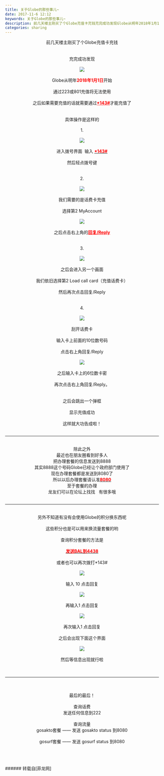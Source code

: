 ```yaml
---
title: 关于Globe的那些事儿~
date: 2017-11-6 12:12
keywords: 关于Globe的那些事儿~
description: 前几天楼主刚买了个Globe充值卡充钱充完成功发现Globe从明年2018年1月1日开始通过223或801充值将无法使用之后如果需要充值的话就需要通过*143#才能充值了具体操作是这样的1.进入拨号界面  输入 *143#然后轻点拨号键2.我们需要的是话费卡充值选择第2 MyAccount之后点击右上角的回复/Reply3.之后会进入另一个画面我们依旧选择第2 Load call card（充值话费卡）然后再次点击回复/Reply4.刮开话费卡输入卡上前面的10位数号码点击右上角回复/Reply之后输入卡上的6位数卡密再次点击右上角回复/Reply。之后会跳出一个弹框显示充值成功这样就大功告成啦！除此之外最近也在朋友圈看到好多人把办理套餐的信息发送到8888其实8888这个号码Globe已经让个政府部门使用了现在办理套餐都是发送到8080了所以以后办理套餐请认准8080至于套餐的办理龙友们可以在论坛上找找   有很多哦另外不知道有没有会使用Globe的积分换东西呢这些积分也是可以用来换流量套餐的哟查询积分套餐的方法是发送BAL到4438或者也可以再次拨打*143#输入 10 点击回复再输入1 点击回复再次输入1 点击回复之后会出现下面这个界面然后等信息出现就行啦最后的最后！查询话费发送任何信息到222查询流量gosakto套餐 —— 发送 gosakto status 到8080 gosurf套餐 —— 发送 gosurf status 到8080
categories: sharing
---
```

<td class="t_f" id="postmessage_964565">

<div align="center">前几天楼主刚买了个Globe充值卡充钱</div><br/>
<br/>
<div align="center">充完成功发现</div><br/>
<div align="center">

<img aid="668061" data-cf-modified-0dd0553fb8139bb91ae0941b-="" file="data/attachment/forum/201711/06/105720i1guc4wygu42bl1g.png.thumb.jpg" id="aimg_668061" inpost="1" onclick="" onmouseover="" src="http://www.flw.ph/data/attachment/forum/201711/06/105720i1guc4wygu42bl1g.png" style="cursor:pointer" zoomfile="data/attachment/forum/201711/06/105720i1guc4wygu42bl1g.png"/>


</div><br/>
<div align="center">Globe从明年<font color="#ff0000"><strong>2018年1月1日</strong></font>开始</div><br/>
<div align="center">通过223或801充值将无法使用</div><br/>
<div align="center">之后如果需要充值的话就需要通过<font color="#ff0000"><u><strong>*143#</strong></u></font>才能充值了</div><br/>
<br/>
<div align="center">具体操作是这样的</div><br/>
<div align="center">1.</div><br/>
<div align="center">

<img aid="668090" data-cf-modified-0dd0553fb8139bb91ae0941b-="" file="data/attachment/forum/201711/06/111525fyffiuiiytgmimf8.jpg.thumb.jpg" id="aimg_668090" inpost="1" onclick="" onmouseover="" src="http://www.flw.ph/data/attachment/forum/201711/06/111525fyffiuiiytgmimf8.jpg" style="cursor:pointer" zoomfile="data/attachment/forum/201711/06/111525fyffiuiiytgmimf8.jpg"/>


</div><br/>
<div align="center">进入拨号界面  输入 <strong><u><font color="#ff0000">*143#</font></u></strong></div><br/>
<div align="center">然后轻点拨号键</div><br/>
<br/>
<div align="center">2.</div><br/>
<div align="center">

<img aid="668101" data-cf-modified-0dd0553fb8139bb91ae0941b-="" file="data/attachment/forum/201711/06/111645bz011wwlbmjn6960.png.thumb.jpg" id="aimg_668101" inpost="1" onclick="" onmouseover="" src="http://www.flw.ph/data/attachment/forum/201711/06/111645bz011wwlbmjn6960.png" style="cursor:pointer" zoomfile="data/attachment/forum/201711/06/111645bz011wwlbmjn6960.png"/>


</div><br/>
<div align="center">我们需要的是话费卡充值</div><br/>
<div align="center">选择第2 MyAccount</div><br/>
<div align="center">

<img aid="668105" data-cf-modified-0dd0553fb8139bb91ae0941b-="" file="data/attachment/forum/201711/06/111752ck631fpp3kv0dtkh.png.thumb.jpg" id="aimg_668105" inpost="1" onclick="" onmouseover="" src="http://www.flw.ph/data/attachment/forum/201711/06/111752ck631fpp3kv0dtkh.png" style="cursor:pointer" zoomfile="data/attachment/forum/201711/06/111752ck631fpp3kv0dtkh.png"/>


</div><br/>
<div align="center">之后点击右上角的<font color="#ff0000"><strong><u>回复/Reply</u></strong></font></div><br/>
<br/>
<div align="center">3.</div><br/>
<div align="center">

<img aid="668106" data-cf-modified-0dd0553fb8139bb91ae0941b-="" file="data/attachment/forum/201711/06/111836r8eskmhjedv1oqke.png.thumb.jpg" id="aimg_668106" inpost="1" onclick="" onmouseover="" src="http://www.flw.ph/data/attachment/forum/201711/06/111836r8eskmhjedv1oqke.png" style="cursor:pointer" zoomfile="data/attachment/forum/201711/06/111836r8eskmhjedv1oqke.png"/>


</div><br/>
<div align="center">之后会进入另一个画面</div><br/>
<div align="center">我们依旧选择第2 Load call card（充值话费卡）</div><br/>
<div align="center">然后再次点击回复/Reply</div><br/>
<br/>
<div align="center">4.</div><br/>
<div align="center">

<img aid="668128" data-cf-modified-0dd0553fb8139bb91ae0941b-="" file="data/attachment/forum/201711/06/112116zc7ave0byczgemqm.png.thumb.jpg" id="aimg_668128" inpost="1" onclick="" onmouseover="" src="http://www.flw.ph/data/attachment/forum/201711/06/112116zc7ave0byczgemqm.png" style="cursor:pointer" zoomfile="data/attachment/forum/201711/06/112116zc7ave0byczgemqm.png"/>


</div><br/>
<div align="center">刮开话费卡</div><br/>
<div align="center">输入卡上前面的10位数号码</div><br/>
<div align="center">点击右上角回复/Reply</div><br/>
<div align="center">

<img aid="668131" data-cf-modified-0dd0553fb8139bb91ae0941b-="" file="data/attachment/forum/201711/06/112204t3ph3qp8hf3d68e6.png.thumb.jpg" id="aimg_668131" inpost="1" onclick="" onmouseover="" src="http://www.flw.ph/data/attachment/forum/201711/06/112204t3ph3qp8hf3d68e6.png" style="cursor:pointer" zoomfile="data/attachment/forum/201711/06/112204t3ph3qp8hf3d68e6.png"/>


</div><br/>
<div align="center">之后输入卡上的6位数卡密</div><br/>
<div align="center">再次点击右上角回复/Reply。</div><br/>
<br/>
<div align="center">之后会跳出一个弹框</div><br/>
<div align="center">显示充值成功</div><br/>
<div align="center">这样就大功告成啦！</div><br/>
<div align="center"><hr class="l"/></div><div align="center"><br/>
除此之外<br/>
最近也在朋友圈看到好多人<br/>
把办理套餐的信息发送到8888<br/>
其实8888这个号码Globe已经让个政府部门使用了<br/>
现在办理套餐都是发送到8080了<br/>
所以以后办理套餐请认准<strong><u><font color="#ff0000">8080</font></u></strong><br/>
至于套餐的办理<br/>
龙友们可以在论坛上找找   有很多哦<br/>
</div><br/>
<div align="center"><hr class="l"/></div><br/>
<div align="center">另外不知道有没有会使用Globe的积分换东西呢</div><br/>
<div align="center">这些积分也是可以用来换流量套餐的哟</div><br/>
<div align="center">查询积分套餐的方法是</div><br/>
<div align="center"><strong><u><font color="#ff0000">发送BAL到4438</font></u></strong></div><br/>
<div align="center">或者也可以再次拨打*143#</div><br/>
<div align="center">

<img aid="668161" data-cf-modified-0dd0553fb8139bb91ae0941b-="" file="data/attachment/forum/201711/06/120808btl1i8m2musis4s1.jpg.thumb.jpg" id="aimg_668161" inpost="1" onclick="" onmouseover="" src="http://www.flw.ph/data/attachment/forum/201711/06/120808btl1i8m2musis4s1.jpg" style="cursor:pointer" zoomfile="data/attachment/forum/201711/06/120808btl1i8m2musis4s1.jpg"/>


</div><br/>
<div align="center">输入 10 点击回复</div><br/>
<div align="center">

<img aid="668162" data-cf-modified-0dd0553fb8139bb91ae0941b-="" file="data/attachment/forum/201711/06/120848dz5f3oouwsdlvwkw.jpg.thumb.jpg" id="aimg_668162" inpost="1" onclick="" onmouseover="" src="http://www.flw.ph/data/attachment/forum/201711/06/120848dz5f3oouwsdlvwkw.jpg" style="cursor:pointer" zoomfile="data/attachment/forum/201711/06/120848dz5f3oouwsdlvwkw.jpg"/>


</div><br/>
<div align="center">再输入1 点击回复</div><br/>
<div align="center">

<img aid="668163" data-cf-modified-0dd0553fb8139bb91ae0941b-="" file="data/attachment/forum/201711/06/120857xybbbldbblry2b22.jpg.thumb.jpg" id="aimg_668163" inpost="1" onclick="" onmouseover="" src="http://www.flw.ph/data/attachment/forum/201711/06/120857xybbbldbblry2b22.jpg" style="cursor:pointer" zoomfile="data/attachment/forum/201711/06/120857xybbbldbblry2b22.jpg"/>


</div><br/>
<div align="center">再次输入1 点击回复</div><br/>
<div align="center">之后会出现下面这个界面</div><br/>
<div align="center">

<img aid="668164" data-cf-modified-0dd0553fb8139bb91ae0941b-="" file="data/attachment/forum/201711/06/120913ven6ln4cnkylcnyn.jpg.thumb.jpg" id="aimg_668164" inpost="1" onclick="" onmouseover="" src="http://www.flw.ph/data/attachment/forum/201711/06/120913ven6ln4cnkylcnyn.jpg" style="cursor:pointer" zoomfile="data/attachment/forum/201711/06/120913ven6ln4cnkylcnyn.jpg"/>


</div><br/>
<div align="center">然后等信息出现就行啦</div><br/>
<br/>
<div align="center"><hr class="l"/></div><br/>
<br/>
<div align="center">最后的最后！</div><br/>
<div align="center">查询话费</div><div align="center">发送任何信息到222</div><br/>
<div align="center">查询流量</div><div align="center">gosakto套餐 —— 发送 gosakto status 到8080 </div><br/>
<div align="center">gosurf套餐 —— 发送 gosurf status 到8080</div><br/>
<br/>
<br/>
<br/>
</td>
###### 转载自[菲龙网]